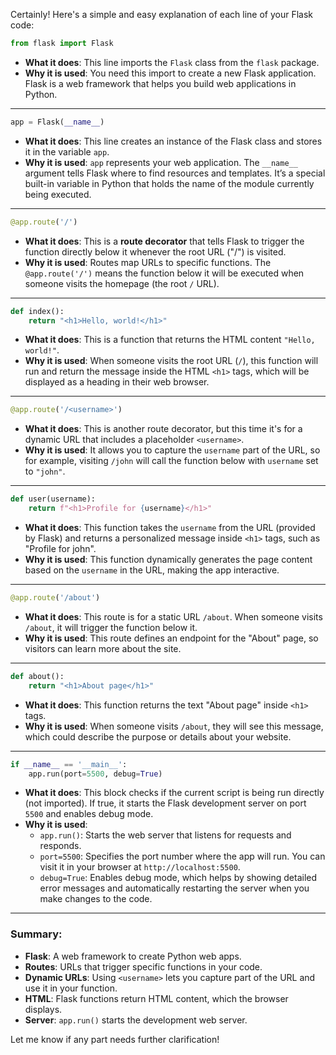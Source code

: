 Certainly! Here's a simple and easy explanation of each line of your Flask code:

```python
from flask import Flask
```
- **What it does**: This line imports the `Flask` class from the `flask` package.
- **Why it is used**: You need this import to create a new Flask application. Flask is a web framework that helps you build web applications in Python.

---

```python
app = Flask(__name__)
```
- **What it does**: This line creates an instance of the Flask class and stores it in the variable `app`.
- **Why it is used**: `app` represents your web application. The `__name__` argument tells Flask where to find resources and templates. It’s a special built-in variable in Python that holds the name of the module currently being executed.

---

```python
@app.route('/')
```
- **What it does**: This is a **route decorator** that tells Flask to trigger the function directly below it whenever the root URL ("/") is visited.
- **Why it is used**: Routes map URLs to specific functions. The `@app.route('/')` means the function below it will be executed when someone visits the homepage (the root `/` URL).

---

```python
def index():
    return "<h1>Hello, world!</h1>"
```
- **What it does**: This is a function that returns the HTML content `"Hello, world!"`.
- **Why it is used**: When someone visits the root URL (`/`), this function will run and return the message inside the HTML `<h1>` tags, which will be displayed as a heading in their web browser.

---

```python
@app.route('/<username>')
```
- **What it does**: This is another route decorator, but this time it's for a dynamic URL that includes a placeholder `<username>`.
- **Why it is used**: It allows you to capture the `username` part of the URL, so for example, visiting `/john` will call the function below with `username` set to `"john"`.

---

```python
def user(username):
    return f"<h1>Profile for {username}</h1>"
```
- **What it does**: This function takes the `username` from the URL (provided by Flask) and returns a personalized message inside `<h1>` tags, such as "Profile for john".
- **Why it is used**: This function dynamically generates the page content based on the `username` in the URL, making the app interactive.

---

```python
@app.route('/about')
```
- **What it does**: This route is for a static URL `/about`. When someone visits `/about`, it will trigger the function below it.
- **Why it is used**: This route defines an endpoint for the "About" page, so visitors can learn more about the site.

---

```python
def about():
    return "<h1>About page</h1>"
```
- **What it does**: This function returns the text "About page" inside `<h1>` tags.
- **Why it is used**: When someone visits `/about`, they will see this message, which could describe the purpose or details about your website.

---

```python
if __name__ == '__main__':
    app.run(port=5500, debug=True)
```
- **What it does**: This block checks if the current script is being run directly (not imported). If true, it starts the Flask development server on port `5500` and enables debug mode.
- **Why it is used**:
  - `app.run()`: Starts the web server that listens for requests and responds.
  - `port=5500`: Specifies the port number where the app will run. You can visit it in your browser at `http://localhost:5500`.
  - `debug=True`: Enables debug mode, which helps by showing detailed error messages and automatically restarting the server when you make changes to the code.

---

### Summary:
- **Flask**: A web framework to create Python web apps.
- **Routes**: URLs that trigger specific functions in your code.
- **Dynamic URLs**: Using `<username>` lets you capture part of the URL and use it in your function.
- **HTML**: Flask functions return HTML content, which the browser displays.
- **Server**: `app.run()` starts the development web server.

Let me know if any part needs further clarification!